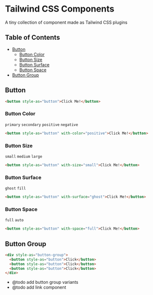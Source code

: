 # Tailwind CSS Components

A tiny collection of component made as Tailwind CSS plugins

## Table of Contents

- [Button](#button)
  - [Button Color](#button-color)
  - [Button Size](#button-size)
  - [Button Surface](#button-surface)
  - [Button Space](#button-space)
- [Button Group](#button-group)

## Button

```html
<button style-as="button">Click Me!</button>
```

### Button Color

`primary` `secondary` `positive` `negative`

```html
<button style-as="button" with-color="positive">Click Me!</button>
```

### Button Size

`small` `medium` `large`

```html
<button style-as="button" with-size="small">Click Me!</button>
```

### Button Surface

`ghost` `fill`

```html
<button style-as="button" with-surface="ghost">Click Me!</button>
```

### Button Space

`full` `auto`

```html
<button style-as="button" with-space="full">Click Me!</button>
```

## Button Group

```html
<div style-as="button-group">
  <button style-as="button">Click</button>
  <button style-as="button">Click</button>
  <button style-as="button">Click</button>
</div>
```

- @todo add button group variants
- @todo add link component
